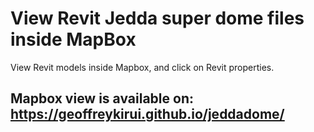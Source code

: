# View Revit Jedda super dome files inside MapBox
View Revit models inside Mapbox, and click on Revit properties.

## Mapbox view is available on: https://geoffreykirui.github.io/jeddadome/


